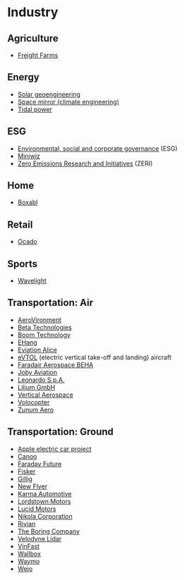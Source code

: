 # Industry

## Agriculture
* [Freight Farms](https://en.wikipedia.org/wiki/Freight_Farms)
## Energy
* [Solar geoengineering](https://en.wikipedia.org/wiki/Solar_geoengineering)
* [Space mirror (climate engineering)](https://en.wikipedia.org/wiki/Space_mirror_(climate_engineering))
* [Tidal power](https://en.wikipedia.org/wiki/Tidal_power)
## ESG
* [Environmental, social and corporate governance](https://en.wikipedia.org/wiki/Environmental,_social,_and_corporate_governance) (ESG)
* [Miniwiz](https://en.wikipedia.org/wiki/Miniwiz)
* [Zero Emissions Research and Initiatives](https://en.wikipedia.org/wiki/Zero_Emissions_Research_and_Initiatives) (ZERI)
## Home
* [Boxabl](https://www.boxabl.com/)
## Retail
* [Ocado](https://en.wikipedia.org/wiki/Ocado)
## Sports
* [Wavelight](https://en.wikipedia.org/wiki/Wavelight)
## Transportation: Air
* [AeroVironment](https://en.wikipedia.org/wiki/AeroVironment)
* [Beta Technologies](https://en.wikipedia.org/wiki/Beta_Technologies)
* [Boom Technology](https://en.wikipedia.org/wiki/Boom_Technology)
* [EHang](https://en.wikipedia.org/wiki/EHang)
* [Eviation Alice](https://en.wikipedia.org/wiki/Eviation_Alice)
* [eVTOL](https://en.wikipedia.org/wiki/EVTOL) (electric vertical take-off and landing) aircraft
* [Faradair Aerospace BEHA](https://en.wikipedia.org/wiki/Faradair_Aerospace_BEHA)
* [Joby Aviation](https://en.wikipedia.org/wiki/Joby_Aviation)
* [Leonardo S.p.A.](https://en.wikipedia.org/wiki/Leonardo_S.p.A.)
* [Lilium GmbH](https://en.wikipedia.org/wiki/Lilium_GmbH)
* [Vertical Aerospace](https://en.wikipedia.org/wiki/Vertical_Aerospace)
* [Volocopter](https://en.wikipedia.org/wiki/Volocopter)
* [Zunum Aero](https://en.wikipedia.org/wiki/Zunum_Aero)
## Transportation: Ground
* [Apple electric car project](https://en.wikipedia.org/wiki/Apple_electric_car_project)
* [Canoo](https://en.wikipedia.org/wiki/Canoo)
* [Faraday Future](https://en.wikipedia.org/wiki/Faraday_Future)
* [Fisker](https://en.wikipedia.org/wiki/Fisker_Inc.)
* [Gillig](https://en.wikipedia.org/wiki/Gillig)
* [New Flyer](https://en.wikipedia.org/wiki/New_Flyer)
* [Karma Automotive](https://en.wikipedia.org/wiki/Karma_Automotive)
* [Lordstown Motors](https://en.wikipedia.org/wiki/Lordstown_Motors)
* [Lucid Motors](https://en.wikipedia.org/wiki/Lucid_Motors)
* [Nikola Corporation](https://en.wikipedia.org/wiki/Nikola_Corporation)
* [Rivian](https://en.wikipedia.org/wiki/Rivian)
* [The Boring Company](https://en.wikipedia.org/wiki/The_Boring_Company)
* [Velodyne Lidar](https://en.wikipedia.org/wiki/Velodyne_Lidar)
* [VinFast](https://en.wikipedia.org/wiki/VinFast)
* [Wallbox](https://en.wikipedia.org/wiki/Wallbox)
* [Waymo](https://en.wikipedia.org/wiki/Waymo)
* [Wejo](https://en.wikipedia.org/wiki/Wejo)
